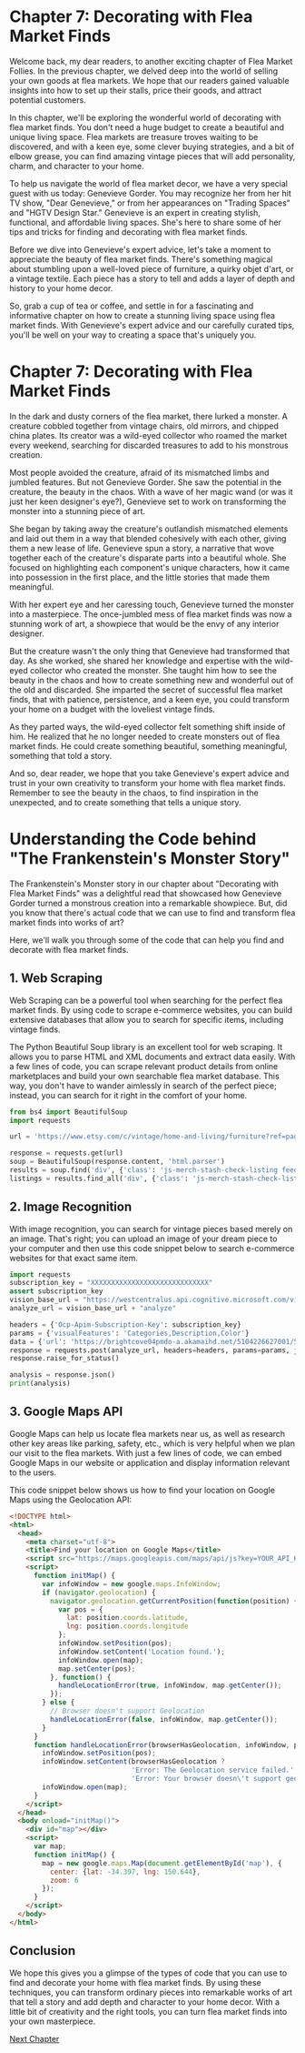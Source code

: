 # Chapter 7: Decorating with Flea Market Finds

Welcome back, my dear readers, to another exciting chapter of Flea Market Follies. In the previous chapter, we delved deep into the world of selling your own goods at flea markets. We hope that our readers gained valuable insights into how to set up their stalls, price their goods, and attract potential customers.

In this chapter, we'll be exploring the wonderful world of decorating with flea market finds. You don't need a huge budget to create a beautiful and unique living space. Flea markets are treasure troves waiting to be discovered, and with a keen eye, some clever buying strategies, and a bit of elbow grease, you can find amazing vintage pieces that will add personality, charm, and character to your home.

To help us navigate the world of flea market decor, we have a very special guest with us today: Genevieve Gorder. You may recognize her from her hit TV show, "Dear Genevieve," or from her appearances on "Trading Spaces" and "HGTV Design Star." Genevieve is an expert in creating stylish, functional, and affordable living spaces. She's here to share some of her tips and tricks for finding and decorating with flea market finds.

Before we dive into Genevieve's expert advice, let's take a moment to appreciate the beauty of flea market finds. There's something magical about stumbling upon a well-loved piece of furniture, a quirky objet d'art, or a vintage textile. Each piece has a story to tell and adds a layer of depth and history to your home decor.

So, grab a cup of tea or coffee, and settle in for a fascinating and informative chapter on how to create a stunning living space using flea market finds. With Genevieve's expert advice and our carefully curated tips, you'll be well on your way to creating a space that's uniquely you.
# Chapter 7: Decorating with Flea Market Finds

In the dark and dusty corners of the flea market, there lurked a monster. A creature cobbled together from vintage chairs, old mirrors, and chipped china plates. Its creator was a wild-eyed collector who roamed the market every weekend, searching for discarded treasures to add to his monstrous creation.

Most people avoided the creature, afraid of its mismatched limbs and jumbled features. But not Genevieve Gorder. She saw the potential in the creature, the beauty in the chaos. With a wave of her magic wand (or was it just her keen designer's eye?), Genevieve set to work on transforming the monster into a stunning piece of art.

She began by taking away the creature's outlandish mismatched elements and laid out them in a way that blended cohesively with each other, giving them a new lease of life. Genevieve spun a story, a narrative that wove together each of the creature's disparate parts into a beautiful whole. She focused on highlighting each component's unique characters, how it came into possession in the first place, and the little stories that made them meaningful.

With her expert eye and her caressing touch, Genevieve turned the monster into a masterpiece. The once-jumbled mess of flea market finds was now a stunning work of art, a showpiece that would be the envy of any interior designer.

But the creature wasn't the only thing that Genevieve had transformed that day. As she worked, she shared her knowledge and expertise with the wild-eyed collector who created the monster. She taught him how to see the beauty in the chaos and how to create something new and wonderful out of the old and discarded. She imparted the secret of successful flea market finds, that with patience, persistence, and a keen eye, you could transform your home on a budget with the loveliest vintage finds.

As they parted ways, the wild-eyed collector felt something shift inside of him. He realized that he no longer needed to create monsters out of flea market finds. He could create something beautiful, something meaningful, something that told a story.

And so, dear reader, we hope that you take Genevieve's expert advice and trust in your own creativity to transform your home with flea market finds. Remember to see the beauty in the chaos, to find inspiration in the unexpected, and to create something that tells a unique story.
# Understanding the Code behind "The Frankenstein's Monster Story"

The Frankenstein's Monster story in our chapter about "Decorating with Flea Market Finds" was a delightful read that showcased how Genevieve Gorder turned a monstrous creation into a remarkable showpiece. But, did you know that there's actual code that we can use to find and transform flea market finds into works of art?

Here, we'll walk you through some of the code that can help you find and decorate with flea market finds.

## 1. Web Scraping

Web Scraping can be a powerful tool when searching for the perfect flea market finds. By using code to scrape e-commerce websites, you can build extensive databases that allow you to search for specific items, including vintage finds.

The Python Beautiful Soup library is an excellent tool for web scraping. It allows you to parse HTML and XML documents and extract data easily. With a few lines of code, you can scrape relevant product details from online marketplaces and build your own searchable flea market database. This way, you don't have to wander aimlessly in search of the perfect piece; instead, you can search for it right in the comfort of your home.

```python
from bs4 import BeautifulSoup
import requests

url = 'https://www.etsy.com/c/vintage/home-and-living/furniture?ref=pagination&page=1'

response = requests.get(url)
soup = BeautifulSoup(response.content, 'html.parser')
results = soup.find('div', {'class': 'js-merch-stash-check-listing feed-landing-listings'})
listings = results.find_all('div', {'class': 'js-merch-stash-check-listing'})
```

## 2. Image Recognition

With image recognition, you can search for vintage pieces based merely on an image. That's right; you can upload an image of your dream piece to your computer and then use this code snippet below to search e-commerce websites for that exact same item. 

```python
import requests
subscription_key = "XXXXXXXXXXXXXXXXXXXXXXXXXXXXX"                           #Vision API Key
assert subscription_key
vision_base_url = "https://westcentralus.api.cognitive.microsoft.com/vision/v2.0/"
analyze_url = vision_base_url + "analyze"

headers = {'Ocp-Apim-Subscription-Key': subscription_key}
params = {'visualFeatures': 'Categories,Description,Color'}
data = {'url': 'https://brightcove04pmdo-a.akamaihd.net/5104226627001/5104226627001_5349251137001_5349244798001-vs.jpg?pubId=5104226627001&videoId=5349244798001'}
response = requests.post(analyze_url, headers=headers, params=params, json=data)
response.raise_for_status()

analysis = response.json()
print(analysis)
```

## 3. Google Maps API

Google Maps can help us locate flea markets near us, as well as research other key areas like parking, safety, etc., which is very helpful when we plan our visit to the flea markets. With just a few lines of code, we can embed Google Maps in our website or application and display information relevant to the users.

This code snippet below shows us how to find your location on Google Maps using the Geolocation API:

```html
<!DOCTYPE html>
<html>
  <head>
    <meta charset="utf-8">
    <title>Find your location on Google Maps</title>
    <script src="https://maps.googleapis.com/maps/api/js?key=YOUR_API_KEY"></script>
    <script>
      function initMap() {
        var infoWindow = new google.maps.InfoWindow;
        if (navigator.geolocation) {
          navigator.geolocation.getCurrentPosition(function(position) {
            var pos = {
              lat: position.coords.latitude,
              lng: position.coords.longitude
            };
            infoWindow.setPosition(pos);
            infoWindow.setContent('Location found.');
            infoWindow.open(map);
            map.setCenter(pos);
          }, function() {
            handleLocationError(true, infoWindow, map.getCenter());
          });
        } else {
          // Browser doesn't support Geolocation
          handleLocationError(false, infoWindow, map.getCenter());
        }
      }
      function handleLocationError(browserHasGeolocation, infoWindow, pos) {
        infoWindow.setPosition(pos);
        infoWindow.setContent(browserHasGeolocation ?
                              'Error: The Geolocation service failed.' :
                              'Error: Your browser doesn\'t support geolocation.');
        infoWindow.open(map);
      }
    </script>
  </head>
  <body onload="initMap()">
    <div id="map"></div>
    <script>
      var map;
      function initMap() {
        map = new google.maps.Map(document.getElementById('map'), {
          center: {lat: -34.397, lng: 150.644},
          zoom: 6
        });
      }
    </script>
  </body>
</html>
```

## Conclusion

We hope this gives you a glimpse of the types of code that you can use to find and decorate your home with flea market finds. By using these techniques, you can transform ordinary pieces into remarkable works of art that tell a story and add depth and character to your home decor. With a little bit of creativity and the right tools, you can turn flea market finds into your own masterpiece.


[Next Chapter](08_Chapter08.md)